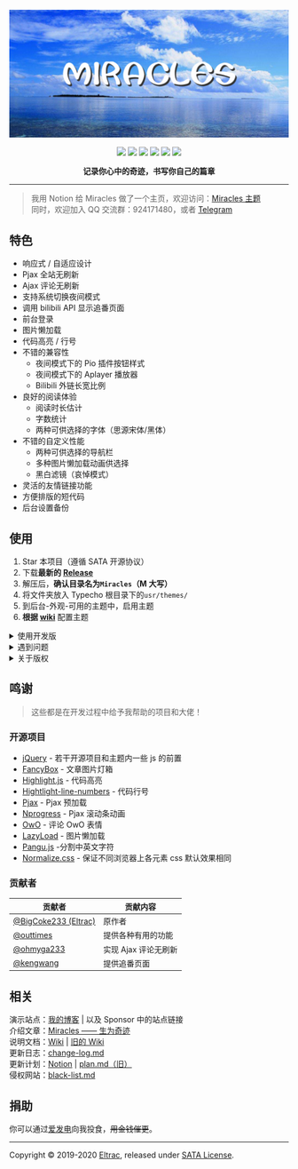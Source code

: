 ![](banner.jpg)

<p align="center">
<img src="https://img.shields.io/badge/build-passing-brightgreen.svg?style=flat-square"> 
<img src="https://img.shields.io/badge/made%20with-%E2%9D%A4-ff69b4.svg?style=flat-square"> 
<a href="LICENSE"><img src="https://img.shields.io/badge/license-SATA-blue.svg?style=flat-square"></a> 
<a href="https://typecho.org"><img src="https://img.shields.io/badge/for-Typecho-blueviolet.svg?style=flat-square"></a> 
<a href="https://github.com/BigCoke233/miracles/releases"><img src="https://img.shields.io/github/v/release/BigCoke233/miracles?color=red&style=flat-square"></a> 
<a href="https://github.com/BigCoke233/miracles/graphs/contributors"><img src="https://img.shields.io/github/contributors/BigCoke233/miracles?color=orange&style=flat-square"></a> 
    
<p align="center"><strong>记录你心中的奇迹，书写你自己的篇章</strong></p>

---

> 我用 Notion 给 Miracles 做了一个主页，欢迎访问：[Miracles 主题](https://www.notion.so/thememiracles/Miracles-11ff2db10acc43bba64ba422b309138d)  
> 同时，欢迎加入 QQ 交流群：924171480，或者 [Telegram](https://dev.guhub.cn/tg)

## 特色
- 响应式 / 自适应设计
- Pjax 全站无刷新
- Ajax 评论无刷新
- 支持系统切换夜间模式
- 调用 bilibili API 显示追番页面
- 前台登录
- 图片懒加载
- 代码高亮 / 行号
- 不错的兼容性
    - 夜间模式下的 Pio 插件按钮样式
    - 夜间模式下的 Aplayer 播放器
    - Bilibili 外链长宽比例
- 良好的阅读体验
    - 阅读时长估计
    - 字数统计
    - 两种可供选择的字体（思源宋体/黑体）
- 不错的自定义性能
    - 两种可供选择的导航栏
    - 多种图片懒加载动画供选择
    - 黑白滤镜（哀悼模式）
- 灵活的友情链接功能
- 方便排版的短代码
- 后台设置备份

## 使用
1. Star 本项目（遵循 SATA 开源协议）
2. 下载**最新的 [Release](https://github.com/BigCoke233/miracles/releases)**
3. 解压后，**确认目录名为`Miracles`（M 大写）**
4. 将文件夹放入 Typecho 根目录下的`usr/themes/`
5. 到后台-外观-可用的主题中，启用主题
6. **根据 [wiki](http://mira.guhub.cn/)** 配置主题

<details><summary>使用开发版</summary><br>

直接下载仓库，或者使用 git 命令行进行克隆。
```git
$ git clone https://github.com/BigCoke233/miracles.git
```
> 不推荐使用开发版，因为可能有不确定的不稳定因素，并且不一定有有利改动<br>如果你使用开发版出现任何问题，欢迎通过 issue 反馈，在等待回复期间请使用发行版

</details>
<details><summary>遇到问题</summary><br>

如果在使用过程中遇到了任何问题，可以先阅读本主题的 [Wiki](http://mira.guhub.cn/)，并进行一些简单的确认：清理浏览器缓存，更换网络环境，确保 Console 内没有提示访问不到文件等自身原因。如果你无法靠自己解决问题，可以尝试联系作者，但记住**开发者没有为你解决问题的义务，只是出于好心的帮助。**  
在确认你遇到的现象确实是一个 Bug 后，请在 [Issues](https://github.com/BigCoke233/miracles/issues) 提交问题，并为该问题尽可能的描述清楚，按照提供的 issue 模板进行填写，谢谢配合。

</details>
<details><summary>关于版权</summary><br>

主题基于 SATA 协议开源，使用前你需要给这个项目点一个 Star，使用或转发时**请保留版权信息**，禁止倒卖。若需二次开发后发布，请邮件通知我`hi#guhub.cn`，并保留原作者版权信息及仓库链接。同时，如果发现有侵权行为，请告知我，屡教不改者将被列入[黑名单](docs/black-list.md)，删除版权的用户不会在遇到问题时受到来自作者的帮助，在后期可能会加入删除版权网站设置项失效的惩罚。

</details>

## 鸣谢
> 这些都是在开发过程中给予我帮助的项目和大佬！

### 开源项目
- [jQuery](https://github.com/jquery/jquery) - 若干开源项目和主题内一些 js 的前置
- [FancyBox](https://github.com/fancyapps/fancybox) - 文章图片灯箱
- [Highlight.js](https://github.com/highlightjs/highlight.js) - 代码高亮
- [Hightlight-line-numbers](https://github.com/wcoder/highlightjs-line-numbers.js) - 代码行号
- [Pjax](https://github.com/defunkt/jquery-pjax) - Pjax 预加载
- [Nprogress](https://github.com/rstacruz/nprogress) - Pjax 滚动条动画
- [OwO](https://github.com/DIYgod/OwO) - 评论 OwO 表情
- [LazyLoad](https://github.com/tuupola/lazyload) - 图片懒加载
- [Pangu.js](https://github.com/vinta/pangu.js) -分割中英文字符
- [Normalize.css](http://necolas.github.io/normalize.css/) - 保证不同浏览器上各元素 css 默认效果相同

### 贡献者
| 贡献者 | 贡献内容 |
| ------ | ------- |
| [@BigCoke233 (Eltrac)](https://github.com/BigCoke233) | 原作者 |
| [@outtimes](https://github.com/outtimes) | 提供各种有用的功能 |
| [@ohmyga233](https://github.com/ohmyga233) | 实现 Ajax 评论无刷新 |
| [@kengwang](https://github.com/kengwang) | 提供追番页面 |

## 相关
演示站点：[我的博客](https://guhub.cn)  |  以及 Sponsor 中的站点链接  
介绍文章：[Miracles —— 生为奇迹](https://guhub.cn/p/miracles.html)  
说明文档：[Wiki](https://www.notion.so/thememiracles/c7c631e21b3345caa2a09bd2fb5dd4b2) | [旧的 Wiki](https://mira.guhub.cn)   
更新日志：[change-log.md](docs/change-log.md)  
更新计划：[Notion](https://www.notion.so/thememiracles/55dc1c36dc204c60966defa2a7bb9690) | [plan.md（旧）](docs/plan.md)  
侵权网站：[black-list.md](docs/black-list.md)

## 捐助
你可以通过[爱发电](https://afdian.net/@Eltrac)向我投食，~~用金钱催更~~。

---

Copyright &copy; 2019-2020 [Eltrac](https://github.com/BigCoke233), released under [SATA License](https://github.com/zTrix/sata-license).
